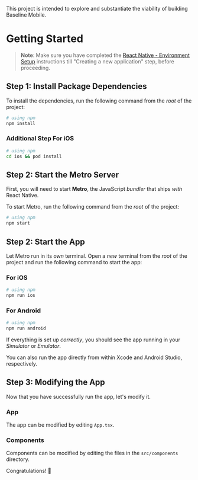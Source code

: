 This project is intended to explore and substantiate the viability of building Baseline Mobile.

# Getting Started

>**Note**: Make sure you have completed the [React Native - Environment Setup](https://reactnative.dev/docs/environment-setup) instructions till "Creating a new application" step, before proceeding.

## Step 1: Install Package Dependencies

To install the dependencies, run the following command from the _root_ of the project:

```bash
# using npm
npm install
```

### Additional Step For iOS

```bash
# using npm
cd ios && pod install
```

## Step 2: Start the Metro Server

First, you will need to start **Metro**, the JavaScript _bundler_ that ships _with_ React Native.

To start Metro, run the following command from the _root_ of the project:

```bash
# using npm
npm start
```

## Step 2: Start the App

Let Metro run in its _own_ terminal. Open a _new_ terminal from the _root_ of the project and run the following command to start the app:

### For iOS

```bash
# using npm
npm run ios
```

### For Android

```bash
# using npm
npm run android
```

If everything is set up _correctly_, you should see the app running in your _Simulator_ or _Emulator_.

You can also run the app directly from within Xcode and Android Studio, respectively.

## Step 3: Modifying the App

Now that you have successfully run the app, let's modify it.

### App

The app can be modified by editing `App.tsx`.

### Components

Components can be modified by editing the files in the `src/components` directory.

Congratulations! :partying_face: